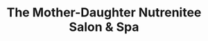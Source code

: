 ---
title: "The Mother-Daughter Nutrenitee Salon & Spa"
url: /covington/the-mother-daughter-nutrenitee-salon-und-spa/
shop: Kosmetik
---